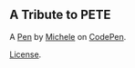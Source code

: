 A Tribute to PETE
-----------------


A [Pen](https://codepen.io/inkedblots/pen/ZxpKYQ) by [Michele](https://codepen.io/inkedblots) on [CodePen](https://codepen.io).

[License](https://codepen.io/inkedblots/pen/ZxpKYQ/license).